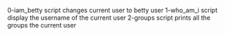0-iam_betty script changes current user to betty user
1-who_am_i script display the username of the current user
2-groups script prints all the groups the current user
